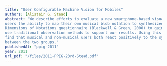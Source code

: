 ```yaml
---
title: "User Configurable Machine Vision for Mobiles"
authors: [Alistair G. Stead]
abstract: "We describe efforts to evaluate a new smartphone-based visual programming language, which gives
users the ability to map their own musical blob notation to synthesized audio. We use the Cognitive
Dimensions of Notations questionnaire (Blackwell & Green, 2000) to gain qualitative feedback, and
use traditional observation methods to support our results. Using this methodology, we were able to
find that musical and non-musical users both react positively to the system, with no marked difference
between the two groups."
publishedAt: "ppig-2011"
year: 2011
url_pdf: "/files/2011-PPIG-23rd-Stead.pdf"
---
```

